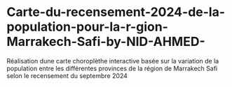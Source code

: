 # Carte-du-recensement-2024-de-la-population-pour-la-r-gion-Marrakech-Safi-by-NID-AHMED-
Réalisation dune carte choroplèthe interactive basée sur la variation de la population entre les différentes provinces de la région de Marrakech Safi selon le recensement du septembre 2024
